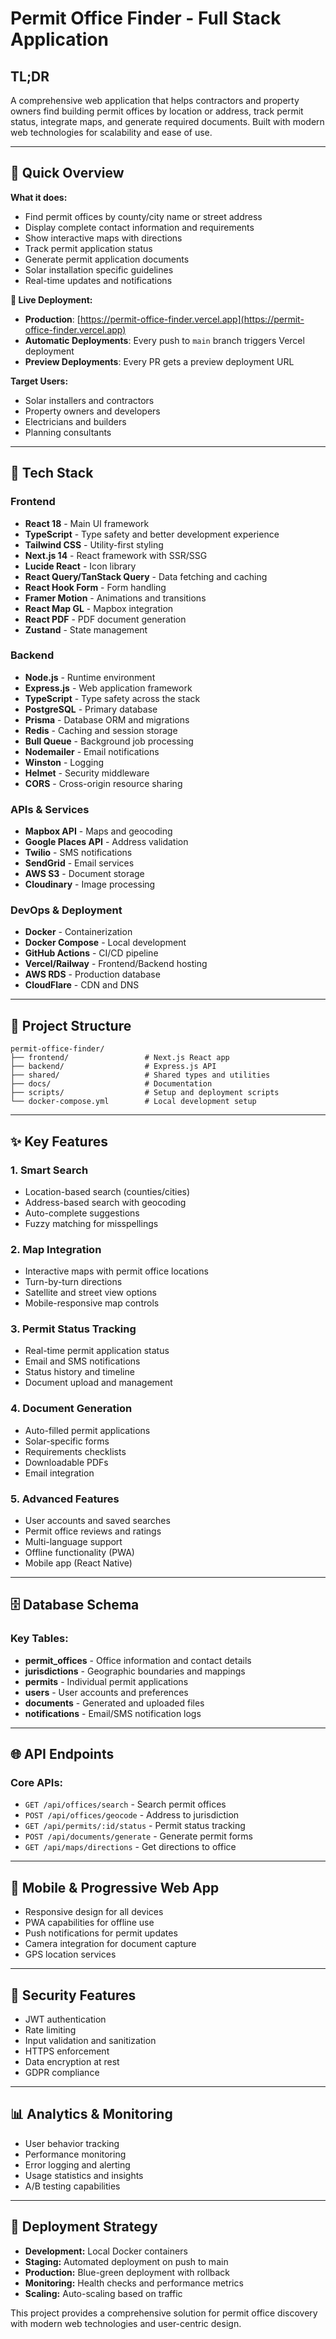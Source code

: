# Permit Office Finder - Full Stack Application

## **TL;DR**
A comprehensive web application that helps contractors and property owners find building permit offices by location or address, track permit status, integrate maps, and generate required documents. Built with modern web technologies for scalability and ease of use.

---

## **🚀 Quick Overview**

**What it does:**
- Find permit offices by county/city name or street address
- Display complete contact information and requirements
- Show interactive maps with directions
- Track permit application status
- Generate permit application documents
- Solar installation specific guidelines
- Real-time updates and notifications

**🚀 Live Deployment:**
- **Production**: [https://permit-office-finder.vercel.app](https://permit-office-finder.vercel.app)
- **Automatic Deployments**: Every push to `main` branch triggers Vercel deployment
- **Preview Deployments**: Every PR gets a preview deployment URL

**Target Users:**
- Solar installers and contractors
- Property owners and developers
- Electricians and builders
- Planning consultants

---

## **🔧 Tech Stack**

### **Frontend**
- **React 18** - Main UI framework
- **TypeScript** - Type safety and better development experience
- **Tailwind CSS** - Utility-first styling
- **Next.js 14** - React framework with SSR/SSG
- **Lucide React** - Icon library
- **React Query/TanStack Query** - Data fetching and caching
- **React Hook Form** - Form handling
- **Framer Motion** - Animations and transitions
- **React Map GL** - Mapbox integration
- **React PDF** - PDF document generation
- **Zustand** - State management

### **Backend**
- **Node.js** - Runtime environment
- **Express.js** - Web application framework
- **TypeScript** - Type safety across the stack
- **PostgreSQL** - Primary database
- **Prisma** - Database ORM and migrations
- **Redis** - Caching and session storage
- **Bull Queue** - Background job processing
- **Nodemailer** - Email notifications
- **Winston** - Logging
- **Helmet** - Security middleware
- **CORS** - Cross-origin resource sharing

### **APIs & Services**
- **Mapbox API** - Maps and geocoding
- **Google Places API** - Address validation
- **Twilio** - SMS notifications
- **SendGrid** - Email services
- **AWS S3** - Document storage
- **Cloudinary** - Image processing

### **DevOps & Deployment**
- **Docker** - Containerization
- **Docker Compose** - Local development
- **GitHub Actions** - CI/CD pipeline
- **Vercel/Railway** - Frontend/Backend hosting
- **AWS RDS** - Production database
- **CloudFlare** - CDN and DNS

---

## **📁 Project Structure**
```
permit-office-finder/
├── frontend/                 # Next.js React app
├── backend/                  # Express.js API
├── shared/                   # Shared types and utilities
├── docs/                     # Documentation
├── scripts/                  # Setup and deployment scripts
└── docker-compose.yml        # Local development setup
```

---

## **✨ Key Features**

### **1. Smart Search**
- Location-based search (counties/cities)
- Address-based search with geocoding
- Auto-complete suggestions
- Fuzzy matching for misspellings

### **2. Map Integration**
- Interactive maps with permit office locations
- Turn-by-turn directions
- Satellite and street view options
- Mobile-responsive map controls

### **3. Permit Status Tracking**
- Real-time permit application status
- Email and SMS notifications
- Status history and timeline
- Document upload and management

### **4. Document Generation**
- Auto-filled permit applications
- Solar-specific forms
- Requirements checklists
- Downloadable PDFs
- Email integration

### **5. Advanced Features**
- User accounts and saved searches
- Permit office reviews and ratings
- Multi-language support
- Offline functionality (PWA)
- Mobile app (React Native)

---

## **🗄️ Database Schema**

### **Key Tables:**
- **permit_offices** - Office information and contact details
- **jurisdictions** - Geographic boundaries and mappings
- **permits** - Individual permit applications
- **users** - User accounts and preferences
- **documents** - Generated and uploaded files
- **notifications** - Email/SMS notification logs

---

## **🌐 API Endpoints**

### **Core APIs:**
- `GET /api/offices/search` - Search permit offices
- `POST /api/offices/geocode` - Address to jurisdiction
- `GET /api/permits/:id/status` - Permit status tracking
- `POST /api/documents/generate` - Generate permit forms
- `GET /api/maps/directions` - Get directions to office

---

## **📱 Mobile & Progressive Web App**
- Responsive design for all devices
- PWA capabilities for offline use
- Push notifications for permit updates
- Camera integration for document capture
- GPS location services

---

## **🔐 Security Features**
- JWT authentication
- Rate limiting
- Input validation and sanitization
- HTTPS enforcement
- Data encryption at rest
- GDPR compliance

---

## **📊 Analytics & Monitoring**
- User behavior tracking
- Performance monitoring
- Error logging and alerting
- Usage statistics and insights
- A/B testing capabilities

---

## **🚀 Deployment Strategy**
- **Development:** Local Docker containers
- **Staging:** Automated deployment on push to main
- **Production:** Blue-green deployment with rollback
- **Monitoring:** Health checks and performance metrics
- **Scaling:** Auto-scaling based on traffic

This project provides a comprehensive solution for permit office discovery with modern web technologies and user-centric design.